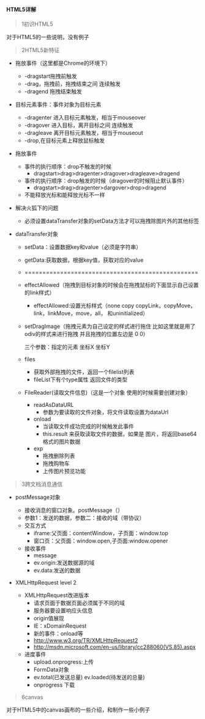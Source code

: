 #### HTML5详解

> 1初识HTML5

对于HTML5的一些说明，没有例子

> 2HTML5新特征

- 拖放事件（这里都是Chrome的环境下）
  - -dragstart拖拽前触发
  - -drag，拖拽前，拖拽结束之间 连续触发
  - -dragend 拖拽结束触发
  
- 目标元素事件：事件对象为目标元素
  - -dragenter 进入目标元素触发，相当于mouseover
  - -dragover 进入目标，离开目标之间 连续触发
  - -dragleave 离开目标元素触发，相当于mouseout
  - -drop,在目标元素上释放鼠标触发
  
- 拖放事件
  - 事件的执行顺序：drop不触发的时候
    - dragstart>drag>dragenter>dragover>dragleave>dragend
  - 事件的执行顺序：drop触发的时候（dragover的时候阻止默认事件）
    - dragstart>drag>dragenter>dargover>drop>dragend
  - 不能释放光标和能释放光标不一样

- 解决火狐下的问题

  - 必须设置dataTransfer对象的setData方法才可以拖拽除图片外的其他标签

- dataTransfer对象

  - setData：设置数据key和value（必须是字符串）

  - getData:获取数据，根据key值，获取对应的value

  - =================================================

  - effectAllowed（拖拽到目标对象的时候会在拖拽鼠标的下面显示自己设置的link样式）

    - effectAllowed:设置光标样式（none copy copyLink，copyMove，link，linkMove，move，all， 和uninitialized）

  - setDragImage（拖拽元素为自己设定的样式进行拖住 比如这里就是用了odiv的样式来进行拖拽 并且拖拽的位置左边是 0 0）

    三个参数：指定的元素 坐标X 坐标Y
    
   - files
  
      - 获取外部拖拽的文件，返回一个filelist列表
      - fileList下有个type属性 返回文件的类型
  
   - FileReader(读取文件信息)（这是一个对象 使用的时候需要创建对象）
  
      - readAsDataURL
         - 参数为要读取的文件对象，将文件读取设置为dataUrl
      - onload
         - 当读取文件成功完成的时候触发此事件
         - this.result 来获取读取文件的数据，如果是 图片，将返回base64格式的图片数据
      - exp
         - 拖拽删除列表
         - 拖拽购物车
         - 上传图片预览功能


> 3跨文档消息通信

- postMessage对象

  - 接收消息的窗口对象。postMessage（）
  - 参数1：发送的数据，参数二：接收的域（带协议）
  - 交互方式
    - iframe:父页面：contentWindow，子页面：window.top
    - 窗口页：父页面：window.open,子页面:window.opener
  - 接收事件
    - message
    - ev.origin:发送数据源的域
    - ev.data:发送的数据

- XMLHttpRequest level 2

  - XMLHttpRequest改进版本
    - 请求页面于数据页面必须属于不同的域
    - 服务器要设置响应头信息
    - origin值展现
    - IE：xDomainRequest
    - 新的事件：onload等
    - http://www.w3.org/TR/XMLHttpRequest2
    - http://msdn.microsoft.com/en-us/library/cc288060(VS.85).aspx
  - 进度事件
    - upload.onprogress:上传
    - FormData对象
    - ev.total(已发送总量) ev.loaded(待发送的总量)
    - onprogress 下载

  



> 6canvas

对于HTML5中的canvas画布的一些介绍，和制作一些小例子

